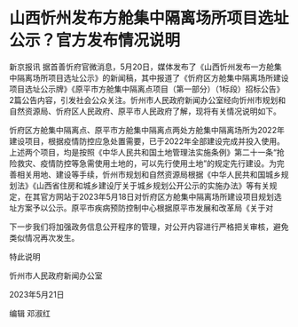 # 山西忻州发布方舱集中隔离场所项目选址公示？官方发布情况说明

新京报讯
据首善忻府官微消息，5月20日，媒体发布了《山西忻州发布一方舱集中隔离场所项目选址公示》的新闻稿，其中报道了《忻府区方舱集中隔离场所建设项目选址公示牌》《原平市方舱集中隔离点项目（第一部分）（1标段）招标公告》2篇公告内容，引发社会公众关注。忻州市人民政府新闻办公室经向忻州市规划和自然资源局、忻府区人民政府、原平市人民政府了解，现将有关情况说明如下。

忻府区方舱集中隔离点、原平市方舱集中隔离点两处方舱集中隔离场所为2022年建设项目，根据疫情防控应急处置需要，已于2022年全部建设完成并投入使用。上述两个项目，均是按照《中华人民共和国土地管理法实施条例》第二十一条“抢险救灾、疫情防控等急需使用土地的，可以先行使用土地”的规定先行建设。为完善相关用地、建设等手续，忻州市规划和自然资源局根据《中华人民共和国城乡规划法》《山西省住房和城乡建设厅关于城乡规划公开公示的实施办法》等有关规定，在其官方网站于2023年5月18日对忻府区方舱集中隔离场所建设项目规划选址方案予以公示。原平市疾病预防控制中心根据原平市发展和改革局《关于对

下一步我们将加强政务信息公开程序的管理，对公开内容进行严格把关审核，避免类似情况再次发生。

特此说明

忻州市人民政府新闻办公室

2023年5月21日

编辑 邓淑红

